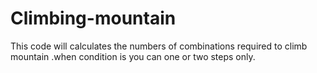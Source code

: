 # Climbing-mountain
This code will calculates the numbers of combinations required to climb mountain .when condition is you can one or two steps only.  
